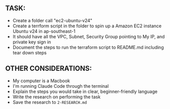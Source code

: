 ## TASK:
- Create a folder call "ec2-ubuntu-v24"
- Create a terrform script in the folder to spin up a Amazon EC2 instance Ubuntu v24 in ap-southeast-1
- It should have all the VPC, Subnet, Security Group pointing to My IP, and private key sign in
- Document the steps to run the terraform script to README.md including tear down steps

<!-- ## EXAMPLES:
- [List any example files in the examples folders and explain how they should be used if any] -->

<!-- ## DOCUMENTATION: -->


## OTHER CONSIDERATIONS:
- My computer is a Macbook
- I'm running Claude Code through the terminal
- Explain the steps you would take in clear, beginner-friendly language
- Write the research on performing the task
- Save the research to `2-RESEARCH.md`